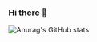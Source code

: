 ### Hi there 👋

![Anurag's GitHub stats](https://github-readme-stats.vercel.app/api?username=MiryangJung&show_icons=true&theme=omni)
